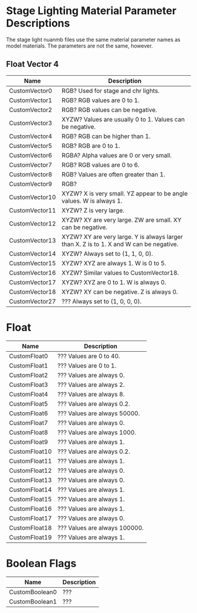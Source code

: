 # Stage Lighting Material Parameter Descriptions
The stage light nuanmb files use the same material parameter names as model materials. The parameters are not the same, however.

## Float Vector 4
| Name | Description |
| --- | --- |
| CustomVector0 | RGB? Used for stage and chr lights. |
| CustomVector1 | RGB? RGB values are 0 to 1. |
| CustomVector2 | RGB? RGB values can be negative. |
| CustomVector3 | XYZW? Values are usually 0 to 1. Values can be negative. |
| CustomVector4 | RGB? RGB can be higher than 1. |
| CustomVector5 | RGB? RGB are 0 to 1. |
| CustomVector6 | RGBA? Alpha values are 0 or very small. |
| CustomVector7 | RGB? RGB values are 0 to 6. |
| CustomVector8 | RGB? Values are often greater than 1. |
| CustomVector9 | RGB? |
| CustomVector10 | XYZW? X is very small. YZ appear to be angle values. W is always 1. |
| CustomVector11 | XYZW? Z is very large. |
| CustomVector12 | XYZW? XY are very large. ZW are small. XY can be negative. |
| CustomVector13 | XYZW? XY are very large. Y is always larger than X. Z is to 1. X and W can be negative. |
| CustomVector14 | XYZW? Always set to (1, 1, 0, 0). |
| CustomVector15 | XYZW? XYZ are always 1. W is 0 to 5. |
| CustomVector16 | XYZW? Similar values to CustomVector18. |
| CustomVector17 | XYZW? XYZ are 0 to 1. W is always 0. |
| CustomVector18 | XYZW? XY can be negative. Z is always 0. |
| CustomVector27 | ??? Always set to (1, 0, 0, 0). |

# Float
| Name | Description |
| --- | --- |
| CustomFloat0 | ??? Values are 0 to 40. |
| CustomFloat1 | ??? Values are 0 to 1. |
| CustomFloat2 | ??? Values are always 0. |
| CustomFloat3 | ??? Values are always 2. |
| CustomFloat4 | ??? Values are always 8. |
| CustomFloat5 | ??? Values are always 0.2. |
| CustomFloat6 | ??? Values are always 50000. |
| CustomFloat7 | ??? Values are always 0. |
| CustomFloat8 | ??? Values are always 1000. |
| CustomFloat9 | ??? Values are always 1. |
| CustomFloat10 | ??? Values are always 0.2. |
| CustomFloat11 | ??? Values are always 1. |
| CustomFloat12 | ??? Values are always 0.  |
| CustomFloat13 | ??? Values are always 0. |
| CustomFloat14 | ??? Values are always 1. |
| CustomFloat15 | ??? Values are always 1. |
| CustomFloat16 | ??? Values are always 1. |
| CustomFloat17 | ??? Values are always 0. |
| CustomFloat18 | ??? Values are always 100000. |
| CustomFloat19 | ??? Values are always 1. |

# Boolean Flags
| Name | Description |
| --- | --- |
| CustomBoolean0 | ??? |
| CustomBoolean1 | ??? |
